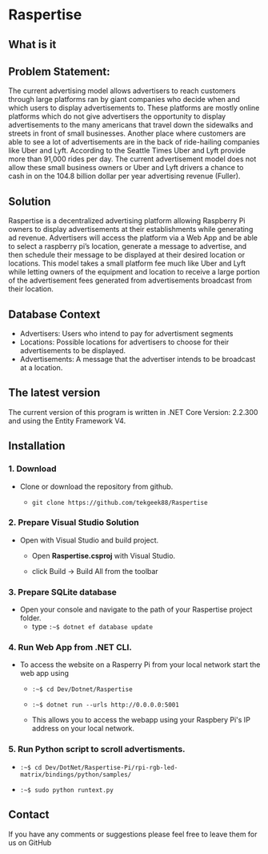 
# Raspertise

## What is it

## Problem Statement:
The current advertising model allows advertisers to reach customers through large platforms ran by giant companies who decide when and which users to display advertisements to. These platforms are mostly online platforms which do not give advertisers the opportunity to display advertisements to the many americans that travel down the sidewalks and streets in front of small businesses. Another place where customers are able to see a lot of advertisements are in the back of ride-hailing companies like Uber and Lyft. According to the Seattle Times Uber and Lyft provide more than 91,000 rides per day. The current advertisement model does not allow these small business owners or Uber and Lyft drivers a chance to cash in on the 104.8 billion dollar per year advertising revenue (Fuller).

## Solution

Raspertise is a decentralized advertising platform allowing Raspberry Pi owners to display advertisements at their establishments while generating ad revenue. Advertisers will access the platform via a Web App and be able to select a raspberry pi’s location, generate a message to advertise, and then schedule their message to be displayed at their desired location or locations. This model takes a small platform fee much like Uber and Lyft while letting owners of the equipment and location to receive a large portion of the advertisement fees generated from advertisements broadcast from their location.

## Database Context

* Advertisers: Users who intend to pay for advertisment segments
* Locations: Possible locations for advertisers to choose for their advertisements to be displayed.
* Advertisements: A message that the advertiser intends to be broadcast at a location.

## The latest version

The current version of this program is written in .NET Core Version: 2.2.300
and using the Entity Framework V4.

## Installation

### 1. Download

* Clone or download the repository from github.

    * `git clone https://github.com/tekgeek88/Raspertise`

### 2. Prepare Visual Studio Solution

* Open with Visual Studio and build project.

  * Open **Raspertise.csproj** with Visual Studio.

  * click Build -> Build All from the toolbar

### 3. Prepare SQLite database

* Open your console and navigate to the path of your Raspertise project folder.
  * type `:~$ dotnet ef database update`

### 4. Run Web App from .NET CLI.

* To access the website on a Rasperry Pi from your local network start the web app using

  * `:~$ cd Dev/Dotnet/Raspertise`
  
  * `:~$ dotnet run --urls http://0.0.0.0:5001`

  * This allows you to access the webapp using your Raspbery Pi's IP address on your local network.

### 5. Run Python script to scroll advertisments.

* `:~$ cd Dev/DotNet/Raspertise-Pi/rpi-rgb-led-matrix/bindings/python/samples/`

* `:~$ sudo python runtext.py`

## Contact

If you have any comments or suggestions please feel free to leave them for us on GitHub
